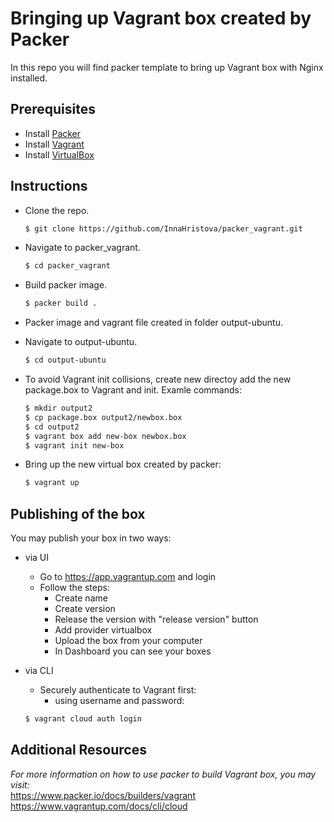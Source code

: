 # Bringing up Vagrant box created by Packer

In this repo you will find packer template to bring up Vagrant box with Nginx installed. 

## Prerequisites

* Install [Packer](https://learn.hashicorp.com/tutorials/packer/get-started-install-cli)
* Install [Vagrant](https://www.vagrantup.com/downloads)  
* Install [VirtualBox](https://www.virtualbox.org/wiki/Downloads)


## Instructions

* Clone the repo.

  ```bash
  $ git clone https://github.com/InnaHristova/packer_vagrant.git
  ``` 

* Navigate to packer_vagrant.

  ```bash
  $ cd packer_vagrant
  ```
* Build packer image. 
  
  ```bash
  $ packer build .
  ```    

* Packer image and vagrant file created in folder output-ubuntu.    

* Navigate to output-ubuntu.

  ```bash
  $ cd output-ubuntu
  ```

* To avoid Vagrant init collisions, create new directoy add the new package.box to Vagrant and init. Examle commands:

  ```bash
  $ mkdir output2
  $ cp package.box output2/newbox.box
  $ cd output2
  $ vagrant box add new-box newbox.box
  $ vagrant init new-box
  ```    

* Bring up the new virtual box created by packer:

  ```bash
  $ vagrant up
  ```    
 
## Publishing of the box    

You may publish your box in two ways:

* via UI  
  * Go to https://app.vagrantup.com and login  
  * Follow the steps:  
    * Create name  
    * Create version  
    * Release the version with "release version" button  
    * Add provider virtualbox
    * Upload the box from your computer
    * In Dashboard you can see your boxes
    
* via CLI    
  * Securely authenticate to Vagrant first:    
      * using username and password:    
   ```bash
   $ vagrant cloud auth login
   ```
   
 
 ## Additional Resources
*For more information on how to use packer to build Vagrant box, you may visit:*    
https://www.packer.io/docs/builders/vagrant
https://www.vagrantup.com/docs/cli/cloud
